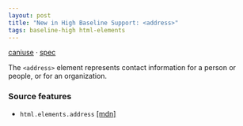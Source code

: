 ```yaml
---
layout: post
title: "New in High Baseline Support: <address>"
tags: baseline-high html-elements
---
```


[caniuse](https://caniuse.com/?search=address) · [spec](https://html.spec.whatwg.org/multipage/sections.html#the-address-element)

The `<address>` element represents contact information for a person or people, or for an organization.

### Source features

- ``html.elements.address`` [[mdn]](https://https://developer.mozilla.org/en-US/search?q=html.elements.address)
